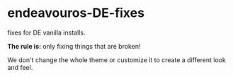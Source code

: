 # endeavouros-DE-fixes
fixes for DE vanilla installs.

**The rule is:**
only fixing things that are broken!

We don't change the whole theme or customize it to create a different look and feel.
